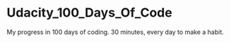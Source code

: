 # Udacity_100_Days_Of_Code
My progress in 100 days of coding. 30 minutes, every day to make a habit.
